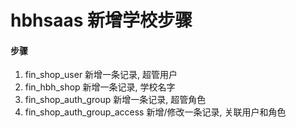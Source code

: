 # hbhsaas 新增学校步骤

#### 步骤

1.  fin_shop_user 新增一条记录, 超管用户
2.  fin_hbh_shop 新增一条记录, 学校名字
3.  fin_shop_auth_group 新增一条记录, 超管角色
4.  fin_shop_auth_group_access 新增/修改一条记录, 关联用户和角色
